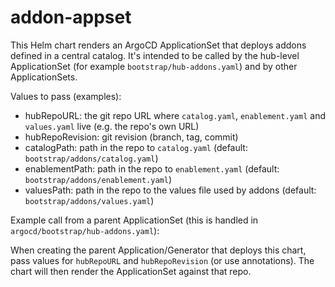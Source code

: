 addon-appset
=================

This Helm chart renders an ArgoCD ApplicationSet that deploys addons defined in a central catalog. It's intended to be called by the hub-level ApplicationSet (for example `bootstrap/hub-addons.yaml`) and by other ApplicationSets.

Values to pass (examples):

- hubRepoURL: the git repo URL where `catalog.yaml`, `enablement.yaml` and `values.yaml` live (e.g. the repo's own URL)
- hubRepoRevision: git revision (branch, tag, commit)
- catalogPath: path in the repo to `catalog.yaml` (default: `bootstrap/addons/catalog.yaml`)
- enablementPath: path in the repo to `enablement.yaml` (default: `bootstrap/addons/enablement.yaml`)
- valuesPath: path in the repo to the values file used by addons (default: `bootstrap/addons/values.yaml`)

Example call from a parent ApplicationSet (this is handled in `argocd/bootstrap/hub-addons.yaml`):

When creating the parent Application/Generator that deploys this chart, pass values for `hubRepoURL` and `hubRepoRevision` (or use annotations). The chart will then render the ApplicationSet against that repo.
